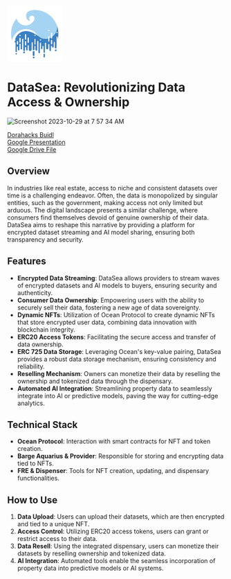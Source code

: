 <img src="./src/assets/icon.png" height="130px"></img>


# DataSea: Revolutionizing Data Access & Ownership
<img width="768" alt="Screenshot 2023-10-29 at 7 57 34 AM" src="https://github.com/imatomster/DataSea/assets/47396265/2cc997e7-6598-4d10-adac-e7a6ebd5222d">

[Dorahacks Buidl](https://dorahacks.io/buidl/7827) <br />
[Google Presentation](https://docs.google.com/presentation/d/111wpSPvOQIPAAM3ka6hrPV6c_rgGucTK1E7YXFQTeMo/edit?usp=sharing)<br />
[Google Drive File](https://drive.google.com/file/d/1vgfOtya5i5yqbHIG_2aEsynadEpsx4Ut/view)<br />

## Overview

In industries like real estate, access to niche and consistent datasets over time is a challenging endeavor. Often, the data is monopolized by singular entities, such as the government, making access not only limited but arduous. The digital landscape presents a similar challenge, where consumers find themselves devoid of genuine ownership of their data. DataSea aims to reshape this narrative by providing a platform for encrypted dataset streaming and AI model sharing, ensuring both transparency and security.

## Features

- **Encrypted Data Streaming**: DataSea allows providers to stream waves of encrypted datasets and AI models to buyers, ensuring security and authenticity.
- **Consumer Data Ownership**: Empowering users with the ability to securely sell their data, fostering a new age of data sovereignty.
- **Dynamic NFTs**: Utilization of Ocean Protocol to create dynamic NFTs that store encrypted user data, combining data innovation with blockchain integrity.
- **ERC20 Access Tokens**: Facilitating the secure access and transfer of data ownership.
- **ERC 725 Data Storage**: Leveraging Ocean's key-value pairing, DataSea provides a robust data storage mechanism, ensuring consistency and reliability.
- **Reselling Mechanism**: Owners can monetize their data by reselling the ownership and tokenized data through the dispensary.
- **Automated AI Integration**: Streamlining property data to seamlessly integrate into AI or predictive models, paving the way for cutting-edge analytics.

## Technical Stack

- **Ocean Protocol**: Interaction with smart contracts for NFT and token creation.
- **Barge Aquarius & Provider**: Responsible for storing and encrypting data tied to NFTs.
- **FRE & Dispenser**: Tools for NFT creation, updating, and dispensary functionalities.

## How to Use

1. **Data Upload**: Users can upload their datasets, which are then encrypted and tied to a unique NFT.
2. **Access Control**: Utilizing ERC20 access tokens, users can grant or restrict access to their data.
3. **Data Resell**: Using the integrated dispensary, users can monetize their datasets by reselling ownership and tokenized data.
4. **AI Integration**: Automated tools enable the seamless incorporation of property data into predictive models or AI systems.



